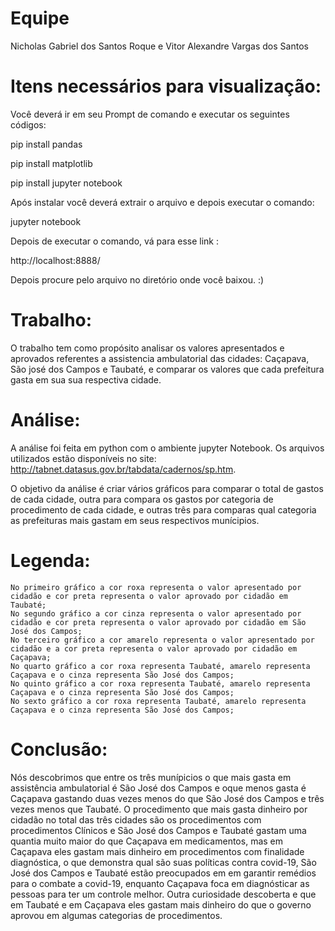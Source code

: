 # Equipe

Nicholas Gabriel dos Santos Roque e Vitor Alexandre Vargas dos Santos

# Itens necessários para visualização:

Você deverá ir em seu Prompt de comando e executar os seguintes códigos:

pip install pandas

pip install matplotlib

pip install jupyter notebook

Após instalar você deverá extrair o arquivo e depois executar o comando:

jupyter notebook

Depois de executar o comando, vá para esse link : 

http://localhost:8888/

Depois procure pelo arquivo no diretório onde você baixou. :)

# Trabalho:

O trabalho tem como propósito analisar os valores apresentados e aprovados referentes a assistencia ambulatorial das cidades: Caçapava, São josé dos Campos e Taubaté, e comparar os valores que cada prefeitura gasta em sua sua respectiva cidade.

# Análise:

A análise foi feita em python com o ambiente jupyter Notebook. Os arquivos utilizados estão disponíveis no site: http://tabnet.datasus.gov.br/tabdata/cadernos/sp.htm.

O objetivo da análise é criar vários gráficos para comparar o total de gastos de cada cidade, outra para compara os gastos por categoria de procedimento de cada cidade, e outras três para comparas qual categoria as prefeituras mais gastam em seus respectivos munícipios.

# Legenda: 

    No primeiro gráfico a cor roxa representa o valor apresentado por cidadão e cor preta representa o valor aprovado por cidadão em Taubaté;
    No segundo gráfico a cor cinza representa o valor apresentado por cidadão e cor preta representa o valor aprovado por cidadão em São José dos Campos;
    No terceiro gráfico a cor amarelo representa o valor apresentado por cidadão e a cor preta representa o valor aprovado por cidadão em Caçapava;
    No quarto gráfico a cor roxa representa Taubaté, amarelo representa Caçapava e o cinza representa São José dos Campos;
    No quinto gráfico a cor roxa representa Taubaté, amarelo representa Caçapava e o cinza representa São José dos Campos;
    No sexto gráfico a cor roxa representa Taubaté, amarelo representa Caçapava e o cinza representa São José dos Campos;

# Conclusão:

   Nós descobrimos que entre os três munípicios o que mais gasta em assistência ambulatorial é São José dos Campos e oque menos gasta é Caçapava gastando duas vezes menos do que São José dos Campos e três vezes menos que Taubaté.
   O procedimento que mais gasta dinheiro por cidadão no total das três cidades são os procedimentos com procedimentos Clínicos e São José dos Campos e Taubaté gastam uma quantia muito maior do que Caçapava em medicamentos, mas em Caçapava eles gastam mais dinheiro em procedimentos com finalidade diagnóstica, o que demonstra qual são suas políticas contra covid-19, São José dos Campos e Taubaté estão preocupados em em garantir remédios para o combate a covid-19, enquanto Caçapava foca em diagnósticar as pessoas para ter um controle melhor.
  Outra curiosidade descoberta e que em Taubaté e em Caçapava eles gastam mais dinheiro do que o governo aprovou em algumas categorias de procedimentos. 
